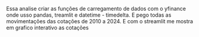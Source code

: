 Essa analise criar as funções de carregamento de dados com o 
yfinance onde usso pandas, treamlit e datetime - timedelta.
E pego todas as movimentações das cotações de 2010 a 2024.
E com o streamlit me mostra em grafico interativo as cotações
